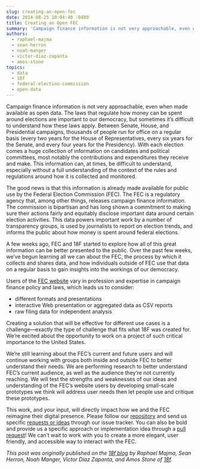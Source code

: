 ```yaml
---
slug: creating-an-open-fec
date: 2014-08-25 10:04:40 -0400
title: Creating an Open FEC
summary: 'Campaign finance information is not very approachable, even when made available as open data. The laws that regulate how money can be spent around elections are important to our democracy, but sometimes it’s difficult to understand how these laws apply. Between Senate, House, and Presidential campaigns, thousands of people run for office on a regular'
authors:
  - raphael-majma
  - sean-herron
  - noah-manger
  - victor-diaz-zapanta
  - amos-stone
topics:
  - data
  - 18f
  - federal-election-commission
  - open-data
---
```


Campaign finance information is not very approachable, even when made available as open data. The laws that regulate how money can be spent around elections are important to our democracy, but sometimes it’s difficult to understand how these laws apply. Between Senate, House, and Presidential campaigns, thousands of people run for office on a regular basis (every two years for the House of Representatives, every six years for the Senate, and every four years for the Presidency). With each election comes a huge collection of information on candidates and political committees, most notably the contributions and expenditures they receive and make. This information can, at times, be difficult to understand, especially without a full understanding of the context of the rules and regulations around how it is collected and monitored.

The good news is that this information is already made available for public use by the Federal Election Commission (FEC). The FEC is a regulatory agency that, among other things, releases campaign finance information. The commission is bipartisan and has long shown a commitment to making sure their actions fairly and equitably disclose important data around certain election activities. This data powers important work by a number of transparency groups, is used by journalists to report on election trends, and informs the public about how money is spent around federal elections.

A few weeks ago, FEC and 18F started to explore how all of this great information can be better presented to the public. Over the past few weeks, we’ve begun learning all we can about the FEC, the process by which it collects and shares data, and how individuals outside of FEC use that data on a regular basis to gain insights into the workings of our democracy.

Users of the [FEC website](http://fec.gov/) vary in profession and expertise in campaign finance policy and laws, which leads us to consider:

  * different formats and presentations
  * interactive Web presentation or aggregated data as CSV reports
  * raw filing data for independent analysis

Creating a solution that will be effective for different use cases is a challenge—exactly the type of challenge that fits what 18F was created for. We’re excited about the opportunity to work on a project of such critical importance to the United States.

We’re still learning about the FEC’s current and future users and will continue working with groups both inside and outside FEC to better understand their needs. We are performing research to better understand FEC’s current audience, as well as the audience they’re not currently reaching. We will test the strengths and weaknesses of our ideas and understanding of the FEC’s website users by developing small-scale prototypes we think will address user needs then let people use and critique these prototypes.

This work, and your input, will directly impact how we and the FEC reimagine their digital presence. Please follow our [repository](http://www.github.com/18f/FEC) and send us specific [requests or ideas](https://github.com/18F/fec/issues) through our issue tracker. You can also be bold and provide us a specific approach or implementation idea through a [pull request](https://github.com/18F/fec/pulls)! We can’t wait to work with you to create a more elegant, user friendly, and accessible way to interact with the FEC.

_This post was originally published on the [18f blog](https://18f.gsa.gov/) by Raphael Majma, Sean Herron, Noah Manger, Victor Diaz Zapanta, and Amos Stone of [18f](https://18f.gsa.gov/)._